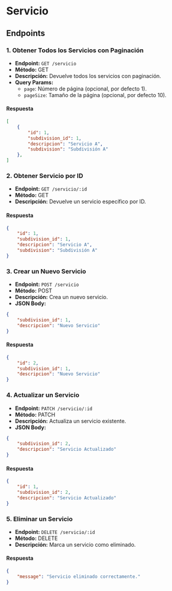 # Servicio

## Endpoints

### 1. Obtener Todos los Servicios con Paginación
- **Endpoint:** `GET /servicio`
- **Método:** GET
- **Descripción:** Devuelve todos los servicios con paginación.
- **Query Params:**
  - `page`: Número de página (opcional, por defecto 1).
  - `pageSize`: Tamaño de la página (opcional, por defecto 10).

#### Respuesta
```json
[
    {
        "id": 1,
        "subdivision_id": 1,
        "descripcion": "Servicio A",
        "subdivision": "Subdivisión A"
    },
]
```

### 2. Obtener Servicio por ID
- **Endpoint:** `GET /servicio/:id`
- **Método:** GET
- **Descripción:** Devuelve un servicio específico por ID.

#### Respuesta
```json
{
    "id": 1,
    "subdivision_id": 1,
    "descripcion": "Servicio A",
    "subdivision": "Subdivisión A"
}
```

### 3. Crear un Nuevo Servicio
- **Endpoint:** `POST /servicio`
- **Método:** POST
- **Descripción:** Crea un nuevo servicio.
- **JSON Body:**
```json
{
    "subdivision_id": 1,
    "descripcion": "Nuevo Servicio"
}
```

#### Respuesta
```json
{
    "id": 2,
    "subdivision_id": 1,
    "descripcion": "Nuevo Servicio"
}
```

### 4. Actualizar un Servicio
- **Endpoint:** `PATCH /servicio/:id`
- **Método:** PATCH
- **Descripción:** Actualiza un servicio existente.
- **JSON Body:**
```json
{
    "subdivision_id": 2,
    "descripcion": "Servicio Actualizado"
}
```

#### Respuesta
```json
{
    "id": 1,
    "subdivision_id": 2,
    "descripcion": "Servicio Actualizado"
}
```

### 5. Eliminar un Servicio
- **Endpoint:** `DELETE /servicio/:id`
- **Método:** DELETE
- **Descripción:** Marca un servicio como eliminado.

#### Respuesta
```json
{
    "message": "Servicio eliminado correctamente."
}
```